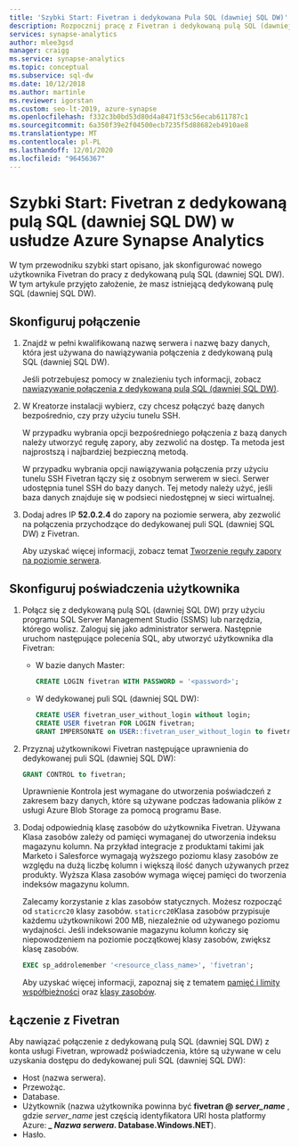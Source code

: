 ```yaml
---
title: 'Szybki Start: Fivetran i dedykowana Pula SQL (dawniej SQL DW)'
description: Rozpocznij pracę z Fivetran i dedykowaną pulą SQL (dawniej SQL DW) w usłudze Azure Synapse Analytics.
services: synapse-analytics
author: mlee3gsd
manager: craigg
ms.service: synapse-analytics
ms.topic: conceptual
ms.subservice: sql-dw
ms.date: 10/12/2018
ms.author: martinle
ms.reviewer: igorstan
ms.custom: seo-lt-2019, azure-synapse
ms.openlocfilehash: f332c3b0bd53d80d4a8471f53c56ecab611787c1
ms.sourcegitcommit: 6a350f39e2f04500ecb7235f5d88682eb4910ae8
ms.translationtype: MT
ms.contentlocale: pl-PL
ms.lasthandoff: 12/01/2020
ms.locfileid: "96456367"
---
```

# <a name="quickstart-fivetran-with-dedicated-sql-pool-formerly-sql-dw-in-azure-synapse-analytics"></a>Szybki Start: Fivetran z dedykowaną pulą SQL (dawniej SQL DW) w usłudze Azure Synapse Analytics 

W tym przewodniku szybki start opisano, jak skonfigurować nowego użytkownika Fivetran do pracy z dedykowaną pulą SQL (dawniej SQL DW). W tym artykule przyjęto założenie, że masz istniejącą dedykowaną pulę SQL (dawniej SQL DW).

## <a name="set-up-a-connection"></a>Skonfiguruj połączenie

1. Znajdź w pełni kwalifikowaną nazwę serwera i nazwę bazy danych, która jest używana do nawiązywania połączenia z dedykowaną pulą SQL (dawniej SQL DW).
    
    Jeśli potrzebujesz pomocy w znalezieniu tych informacji, zobacz [nawiązywanie połączenia z dedykowaną pulą SQL (dawniej SQL DW)](sql-data-warehouse-connection-strings.md).

2. W Kreatorze instalacji wybierz, czy chcesz połączyć bazę danych bezpośrednio, czy przy użyciu tunelu SSH.

   W przypadku wybrania opcji bezpośredniego połączenia z bazą danych należy utworzyć regułę zapory, aby zezwolić na dostęp. Ta metoda jest najprostszą i najbardziej bezpieczną metodą.

   W przypadku wybrania opcji nawiązywania połączenia przy użyciu tunelu SSH Fivetran łączy się z osobnym serwerem w sieci. Serwer udostępnia tunel SSH do bazy danych. Tej metody należy użyć, jeśli baza danych znajduje się w podsieci niedostępnej w sieci wirtualnej.

3. Dodaj adres IP **52.0.2.4** do zapory na poziomie serwera, aby zezwolić na połączenia przychodzące do dedykowanej puli SQL (dawniej SQL DW) z Fivetran.

   Aby uzyskać więcej informacji, zobacz temat [Tworzenie reguły zapory na poziomie serwera](create-data-warehouse-portal.md#create-a-server-level-firewall-rule).

## <a name="set-up-user-credentials"></a>Skonfiguruj poświadczenia użytkownika

1. Połącz się z dedykowaną pulą SQL (dawniej SQL DW) przy użyciu programu SQL Server Management Studio (SSMS) lub narzędzia, którego wolisz. Zaloguj się jako administrator serwera. Następnie uruchom następujące polecenia SQL, aby utworzyć użytkownika dla Fivetran:

    - W bazie danych Master: 
    
      ```sql
      CREATE LOGIN fivetran WITH PASSWORD = '<password>'; 
      ```

    - W dedykowanej puli SQL (dawniej SQL DW):

      ```sql
      CREATE USER fivetran_user_without_login without login;
      CREATE USER fivetran FOR LOGIN fivetran;
      GRANT IMPERSONATE on USER::fivetran_user_without_login to fivetran;
      ```

2. Przyznaj użytkownikowi Fivetran następujące uprawnienia do dedykowanej puli SQL (dawniej SQL DW):

    ```sql
    GRANT CONTROL to fivetran;
    ```

    Uprawnienie Kontrola jest wymagane do utworzenia poświadczeń z zakresem bazy danych, które są używane podczas ładowania plików z usługi Azure Blob Storage za pomocą programu Base.

3. Dodaj odpowiednią klasę zasobów do użytkownika Fivetran. Używana Klasa zasobów zależy od pamięci wymaganej do utworzenia indeksu magazynu kolumn. Na przykład integracje z produktami takimi jak Marketo i Salesforce wymagają wyższego poziomu klasy zasobów ze względu na dużą liczbę kolumn i większą ilość danych używanych przez produkty. Wyższa Klasa zasobów wymaga więcej pamięci do tworzenia indeksów magazynu kolumn.

    Zalecamy korzystanie z klas zasobów statycznych. Możesz rozpocząć od `staticrc20` klasy zasobów. `staticrc20`Klasa zasobów przypisuje każdemu użytkownikowi 200 MB, niezależnie od używanego poziomu wydajności. Jeśli indeksowanie magazynu kolumn kończy się niepowodzeniem na poziomie początkowej klasy zasobów, zwiększ klasę zasobów.

    ```sql
    EXEC sp_addrolemember '<resource_class_name>', 'fivetran';
    ```

    Aby uzyskać więcej informacji, zapoznaj się z tematem [pamięć i limity współbieżności](memory-concurrency-limits.md) oraz [klasy zasobów](sql-data-warehouse-memory-optimizations-for-columnstore-compression.md#ways-to-allocate-more-memory).


## <a name="connect-from-fivetran"></a>Łączenie z Fivetran

Aby nawiązać połączenie z dedykowaną pulą SQL (dawniej SQL DW) z konta usługi Fivetran, wprowadź poświadczenia, które są używane w celu uzyskania dostępu do dedykowanej puli SQL (dawniej SQL DW): 

* Host (nazwa serwera).
* Przewożąc.
* Database.
* Użytkownik (nazwa użytkownika powinna być **fivetran \@ _server_name_** , gdzie *server_name* jest częścią identyfikatora URI hosta platformy Azure: **_\_ Nazwa serwera_. Database.Windows.NET**).
* Hasło.
